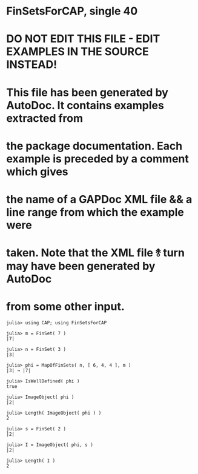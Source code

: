 # FinSetsForCAP, single 40
# DO NOT EDIT THIS FILE - EDIT EXAMPLES IN THE SOURCE INSTEAD!
# This file has been generated by AutoDoc. It contains examples extracted from
# the package documentation. Each example is preceded by a comment which gives
# the name of a GAPDoc XML file && a line range from which the example were
# taken. Note that the XML file ⥉ turn may have been generated by AutoDoc
# from some other input.

```jldoctest
julia> using CAP; using FinSetsForCAP

julia> m = FinSet( 7 )
|7|

julia> n = FinSet( 3 )
|3|

julia> phi = MapOfFinSets( n, [ 6, 4, 4 ], m )
|3| → |7|

julia> IsWellDefined( phi )
true

julia> ImageObject( phi )
|2|

julia> Length( ImageObject( phi ) )
2

julia> s = FinSet( 2 )
|2|

julia> I = ImageObject( phi, s )
|2|

julia> Length( I )
2

```
